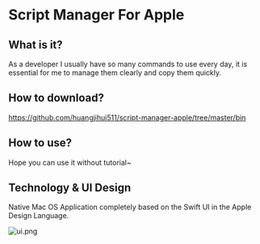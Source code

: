 # Script Manager For Apple
## What is it?

As a developer I usually have so many commands to use every day, it is essential for me to manage them clearly and copy them quickly.

## How to download?

https://github.com/huangjihui511/script-manager-apple/tree/master/bin

## How to use?

Hope you can use it without tutorial~
## Technology & UI Design

Native Mac OS Application completely based on the Swift UI in the Apple Design Language.

![ui.png](https://s2.loli.net/2022/07/10/2pCmAUXq6ohdsiQ.png)

